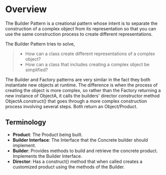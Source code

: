 # Overview

The Builder Pattern is a creational pattern whose intent is to separate the construction of a complex object from its representation so that you can use the same construction process to create different representations.

The Builder Pattern tries to solve,

> - How can a class create different representations of a complex object?
> - How can a class that includes creating a complex object be simplified?

The Builder and Factory patterns are very similar in the fact they both instantiate new objects at runtime. The difference is when the process of creating the object is more complex, so rather than the Factory returning a new instance of ObjectA, it calls the builders' director constructor method ObjectA.construct() that goes through a more complex construction process involving several steps. Both return an Object/Product.

## Terminology

- **Product**: The Product being built.
- **Builder Interface**: The Interface that the Concrete builder should implement.
- **Builder**: Provides methods to build and retrieve the concrete product. Implements the Builder Interface.
- **Director**: Has a construct() method that when called creates a customized product using the methods of the Builder.
